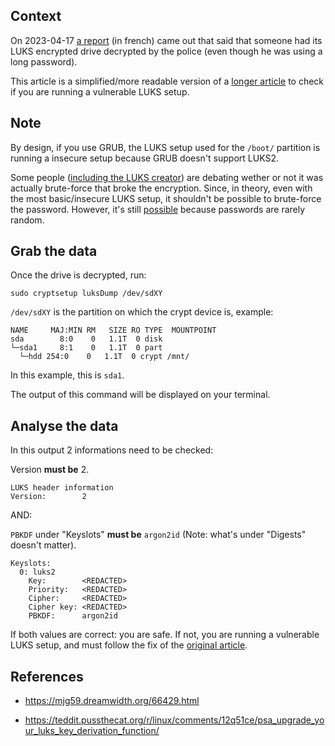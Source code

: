 ## Context

On 2023-04-17 [a report](https://nantes.indymedia.org/posts/87395/une-lettre-divan-enferme-a-la-prison-de-villepinte-perquisitions-et-disques-durs-dechiffres/) (in french) came out that said that someone had its LUKS encrypted drive decrypted by the police (even though he was using a long password). 

This article is a simplified/more readable version of a [longer article](https://mjg59.dreamwidth.org/66429.html) to check if you are running a vulnerable LUKS setup.


## Note

By design, if you use GRUB, the LUKS setup used for the `/boot/` partition is running a insecure setup because GRUB doesn't support LUKS2.

Some people ([including the LUKS creator](https://teddit.pussthecat.org/r/linux/comments/12q51ce/psa_upgrade_your_luks_key_derivation_function/jgpvsqc/#c)) are debating wether or not it was actually brute-force that broke the encryption. Since, in theory, even with the most basic/insecure LUKS setup, it shouldn't be possible to brute-force the password. However, it's still [possible](https://teddit.pussthecat.org/r/linux/comments/12q51ce/psa_upgrade_your_luks_key_derivation_function/jgq41pu/#c) because passwords are rarely random.


## Grab the data

Once the drive is decrypted, run:

```
sudo cryptsetup luksDump /dev/sdXY
```

`/dev/sdXY` is the partition on which the crypt device is, example:

```
NAME     MAJ:MIN RM   SIZE RO TYPE  MOUNTPOINT
sda        8:0    0   1.1T  0 disk  
└─sda1     8:1    0   1.1T  0 part  
  └─hdd 254:0    0   1.1T  0 crypt /mnt/
```

In this example, this is `sda1`.

The output of this command will be displayed on your terminal.


## Analyse the data

In this output 2 informations need to be checked:

Version **must be** 2.

```
LUKS header information
Version:       	2
```

AND:

`PBKDF` under "Keyslots" **must be** `argon2id` (Note: what's under "Digests" doesn't matter).

```
Keyslots:
  0: luks2
	Key:        <REDACTED>
	Priority:   <REDACTED>
	Cipher:     <REDACTED>
	Cipher key: <REDACTED>
	PBKDF:      argon2id
```

If both values are correct: you are safe. If not, you are running a vulnerable LUKS setup, and must follow the fix of the [original article](https://mjg59.dreamwidth.org/66429.html).


## References

- https://mjg59.dreamwidth.org/66429.html

- https://teddit.pussthecat.org/r/linux/comments/12q51ce/psa_upgrade_your_luks_key_derivation_function/